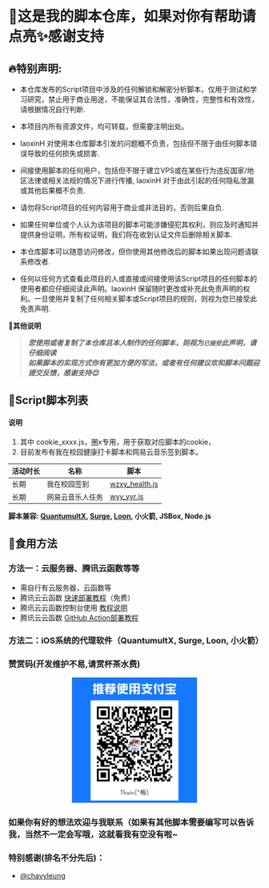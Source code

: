 # 🐶这是我的脚本仓库，如果对你有帮助请点亮✨感谢支持

## 🔥特别声明: 

* 本仓库发布的Script项目中涉及的任何解锁和解密分析脚本，仅用于测试和学习研究，禁止用于商业用途，不能保证其合法性，准确性，完整性和有效性，请根据情况自行判断.

* 本项目内所有资源文件，均可转载，但需要注明出处。

* laoxinH 对使用本仓库脚本引发的问题概不负责，包括但不限于由任何脚本错误导致的任何损失或损害.

* 间接使用脚本的任何用户，包括但不限于建立VPS或在某些行为违反国家/地区法律或相关法规的情况下进行传播, laoxinH 对于由此引起的任何隐私泄漏或其他后果概不负责.

* 请勿将Script项目的任何内容用于商业或非法目的，否则后果自负.

* 如果任何单位或个人认为该项目的脚本可能涉嫌侵犯其权利，则应及时通知并提供身份证明，所有权证明，我们将在收到认证文件后删除相关脚本.

* 本仓库脚本可以随意访问修改，但你使用其他修改后的脚本如果出现问题请联系修改者.

* 任何以任何方式查看此项目的人或直接或间接使用该Script项目的任何脚本的使用者都应仔细阅读此声明。laoxinH 保留随时更改或补充此免责声明的权利。一旦使用并复制了任何相关脚本或Script项目的规则，则视为您已接受此免责声明.

 **📢其他说明**  </br>
> ***您使用或者复制了本仓库且本人制作的任何脚本，则视为`已接受`此声明，请仔细阅读***  </br>
> ***如果脚本的实现方式你有更加方便的写法，或者有任何建议欢和脚本问题迎提交反馈，感谢支持😊***

## 🚟Script脚本列表
#### 说明
1. 其中 cookie_xxxx.js，圈x专用，用于获取对应脚本的cookie， 
2. 目前发布有我在校园健康打卡脚本和网易云音乐签到脚本。

| 活动时长 | 名称                         | 脚本                                                                                                   |
| ---- | ------------------------------ | -------------------------------------------------------------------------------------------------------- |
| 长期 | 我在校园签到             | [wzxy_health.js](https://github.com/laoxinH/MyScript/blob/main/Quantumult/wozaixiaoyuan/wzxy_health.js)       |
| 长期 | 网易云音乐人任务             | [wyy_yyr.js](https://github.com/laoxinH/MyScript/blob/main/Quantumult/wangyiyun/wyy_yyr.js)       |


**脚本兼容: [QuantumultX](https://apps.apple.com/us/app/quantumult-x/id1443988620), [Surge](https://apps.apple.com/us/app/surge-4/id1442620678), [Loon](https://apps.apple.com/us/app/loon/id1373567447), 小火箭, JSBox, Node.js**


## 📔食用方法


### 方法一：云服务器、腾讯云函数等等

  - 需自行有云服务器，云函数等
  - 腾讯云云函数 [快速部署教程](tencentscf.md)（免费）
  - 腾讯云云函数控制台使用 [教程说明](iCloud.md)
  - 腾讯云云函数 [GitHub Action部署教程](tencentscf.md#github-action-部署)
       
 

### 方法二：iOS系统的代理软件（QuantumultX, Surge, Loon, 小火箭）


### 赞赏码(开发维护不易,请赏杯茶水费)
<div align=center><img width="250" height="250" src="https://github.com/laoxinH/MyScript/blob/main/alpay.jpg"/></div>

### 如果你有好的想法欢迎与我联系（如果有其他脚本需要编写可以告诉我，当然不一定会写哦，这就看我有空没有啦~

### 特别感谢(排名不分先后)：
* [@chavyleung](https://github.com/chavyleung)
